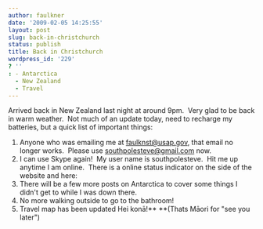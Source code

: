 ```yaml
---
author: faulkner
date: '2009-02-05 14:25:55'
layout: post
slug: back-in-christchurch
status: publish
title: Back in Christchurch
wordpress_id: '229'
? ''
: - Antarctica
  - New Zealand
  - Travel
---
```


Arrived back in New Zealand last night at around 9pm.  Very glad to be back in
warm weather.  Not much of an update today, need to recharge my batteries, but
a quick list of important things:

  1. Anyone who was emailing me at faulknst@usap.gov, that email no longer works.  Please use southpolesteve@gmail.com now.
  2. I can use Skype again!  My user name is southpolesteve.  Hit me up anytime I am online.  There is a online status indicator on the side of the website and here:
  3. There will be a few more posts on Antarctica to cover some things I didn't get to while I was down there.
  4. No more walking outside to go to the bathroom!
  5. Travel map has been updated
Hei konā!** **(Thats Māori for "see you later")

